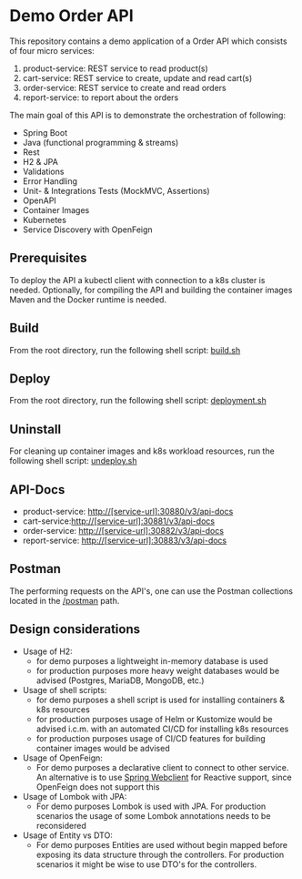 # Demo Order API

This repository contains a demo application of a Order API which consists of four micro services:

1. product-service: REST service to read product(s)
2. cart-service: REST service to create, update and read cart(s)
3. order-service: REST service to create and read orders
4. report-service: to report about the orders

The main goal of this API is to demonstrate the orchestration of following:

- Spring Boot
- Java (functional programming & streams)
- Rest
- H2 & JPA
- Validations
- Error Handling
- Unit- & Integrations Tests (MockMVC, Assertions)
- OpenAPI
- Container Images
- Kubernetes
- Service Discovery with OpenFeign

## Prerequisites

To deploy the API a kubectl client with connection to a k8s cluster is needed. Optionally, for compiling the API and
building the container images Maven and
the Docker runtime is needed.

## Build

From the root directory, run the following shell script: [build.sh](build.sh)

## Deploy

From the root directory, run the following shell script: [deployment.sh](deployment.sh)

## Uninstall

For cleaning up container images and k8s workload resources, run the following
shell script: [undeploy.sh](undeploy.sh)

## API-Docs

- product-service: [http://[service-url]:30880/v3/api-docs]()
- cart-service:[http://[service-url]:30881/v3/api-docs]()
- order-service: [http://[service-url]:30882/v3/api-docs]()
- report-service: [http://[service-url]:30883/v3/api-docs]()

## Postman

The performing requests on the API's, one can use the Postman collections located in the [/postman](/postman) path.

## Design considerations

- Usage of H2:
    - for demo purposes a lightweight in-memory database is used
    - for production purposes more heavy weight databases would be advised
      (Postgres, MariaDB, MongoDB, etc.)
- Usage of shell scripts:
    - for demo purposes a shell script is used for installing containers & k8s resources
    - for production purposes usage of Helm or Kustomize would be advised i.c.m.
      with an automated CI/CD for installing k8s resources
    - for production purposes usage of CI/CD features for building container images
      would be advised
- Usage of OpenFeign:
    - For demo purposes a declarative client to connect to other service.
      An alternative is to
      use [Spring Webclient](https://docs.spring.io/spring/docs/current/javadoc-api/org/springframework/web/reactive/function/client/WebClient.html)
      for Reactive support, since OpenFeign does not support this
- Usage of Lombok with JPA:
    - For demo purposes Lombok is used with JPA. For production scenarios the usage of some Lombok
      annotations needs to be reconsidered
- Usage of Entity vs DTO:
    - For demo purposes Entities are used without begin mapped before exposing its data structure
      through the controllers. For production scenarios it might be wise to use DTO's for the controllers. 